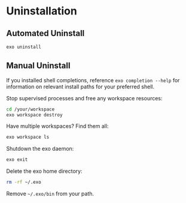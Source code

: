 # Uninstallation

## Automated Uninstall

```bash
exo uninstall
```

## Manual Uninstall

If you installed shell completions, reference `exo completion --help` for
information on relevant install paths for your preferred shell.

Stop supervised processes and free any workspace resources:

```bash
cd /your/workspace
exo workspace destroy
```

Have multiple workspaces? Find them all:

```bash
exo workspace ls
```

Shutdown the exo daemon:

```bash
exo exit
```

Delete the exo home directory:

```bash
rm -rf ~/.exo
```

Remove `~/.exo/bin` from your path.
